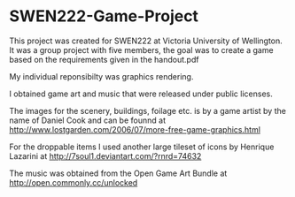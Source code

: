 SWEN222-Game-Project
====================

This project was created for SWEN222 at Victoria University of Wellington.
It was a group project with five members, the goal was to create a game based
on the requirements given in the handout.pdf

My individual reponsibilty was graphics rendering.

I obtained game art and music that were released under public licenses.

The images for the scenery, buildings, foilage etc. is by a game artist by the name
of Daniel Cook and can be founnd at http://www.lostgarden.com/2006/07/more-free-game-graphics.html

For the droppable items I used another large tileset of icons
by Henrique Lazarini at http://7soul1.deviantart.com/?rnrd=74632

The music was obtained from the Open Game Art Bundle at http://open.commonly.cc/unlocked
